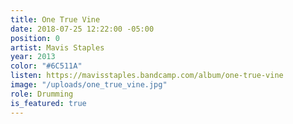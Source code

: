 ```yaml
---
title: One True Vine
date: 2018-07-25 12:22:00 -05:00
position: 0
artist: Mavis Staples
year: 2013
color: "#6C511A"
listen: https://mavisstaples.bandcamp.com/album/one-true-vine
image: "/uploads/one_true_vine.jpg"
role: Drumming
is_featured: true
---
```


